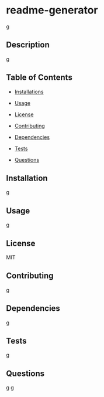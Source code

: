 # readme-generator 
g   

## Description 
g 

## Table of Contents

* [Installations](#installations)

* [Usage](#usage)

* [License](#license)

* [Contributing](#contributing)

* [Dependencies](#dependencies)

* [Tests](#tests)

* [Questions](#questions)

## Installation
g 

## Usage
g 

## License
MIT

## Contributing
g

## Dependencies
g

## Tests
g

## Questions
g
g